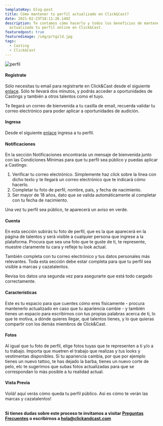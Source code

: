```yaml
---
templateKey: blog-post
title: Cómo mantener tu perfil actualizado en Click&Cast?
date: 2021-02-23T18:11:26.140Z
description: Te contamos cómo hacerlo y todos los beneficios de mantener
  actualizado tu perfil online en Click&Cast.
featuredpost: true
featuredimage: /img/prtgild.jpg
tags:
  - Casting
  - Click&Cast
---
```

![perfil](/img/perfil.jpg)

<!--StartFragment-->

#### Regístrate

Sólo necesitas tu email para registrarte en Click&Cast desde el siguiente [enlace](https://clickandcast.com/signup). Sólo te llevará dos minutos, y podrás acceder a oportunidades de Castings y también a otros talentos como el tuyo.

Te llegará un correo de bienvenida a tu casilla de email, recuerda validar tu correo electrónico para poder aplicar a oportunidades de audición.

#### Ingresa

Desde el siguiente [enlace](https://clickandcast.com/login) ingresa a tu perfil.

#### Notificaciones

En la sección Notificaciones encontrarás un mensaje de bienvenida junto con las Condiciones Mínimas para que tu perfil sea público y puedas aplicar a Castings:

1. Verificar tu correo electrónico. Simplemente haz click sobre la línea con dicho texto y te llegará un correo electrónico que te indicará cómo hacerlo.
2. Completar tu foto de perfil, nombre, país, y fecha de nacimiento.
3. Ser mayor de 18 años, dato que se valida automáticamente al completar con tu fecha de nacimiento.

Una vez tu perfil sea público, te aparecerá un aviso en verde.

#### Cuenta

En esta sección subirás tu foto de perfil, que es la que aparecerá en la página de talentos y será visible a cualquier persona que ingrese a la plataforma. Procura que sea una foto que te guste de ti, te represente, muestre claramente tu cara y refleje tu look actual.

También completa con tu correo electrónico y tus datos personales más relevantes. Toda esta sección debe estar completa para que tu perfil sea visible a marcas y cazatalentos.

Revisa los datos una segunda vez para asegurarte que está todo cargado correctamente.

#### Características

Este es tu espacio para que cuentes cómo eres físicamente - procura mantenerlo actualizado en caso que tu apariencia cambie - y también tienes un espacio para escribirnos con tus propias palabras acerca de ti, lo que te motiva, a dónde quieres llegar, qué talentos tienes, y lo que quieras compartir con los demás miembros de Click&Cast.

#### Fotos

Al igual que tu foto de perfil, elige fotos tuyas que te representen a ti y/o a tu trabajo. Importa que muetren el trabajo que realizas y tus looks y vestimentas disponibles. Si tu apariencia cambia, por que por ejemplo tienes un nuevo tattoo, te has dejado la barba, tienes un nuevo corte de pelo, etc te sugerimos que subas fotos actualizadas para que se correspondan lo más posible a tu realidad actual.

#### Vista Previa

Voilá! aquí verás cómo queda tu perfil público. Así es cómo te verán las marcas y cazatalentos!

**\
Si tienes dudas sobre este proceso te invitamos a visitar [Preguntas Frecuentes](https://clickandcast.com/preguntas-frecuentes) o escribirnos a [hola@clickandcast.com](mailto:hola@clickandcast.com)**

<!--EndFragment-->